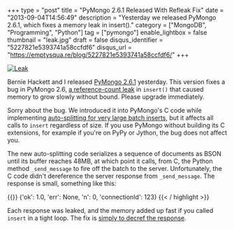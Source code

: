 +++
type = "post"
title = "PyMongo 2.6.1 Released With Refleak Fix"
date = "2013-09-04T14:56:49"
description = "Yesterday we released PyMongo 2.6.1, which fixes a memory leak in insert()."
category = ["MongoDB", "Programming", "Python"]
tag = ["pymongo"]
enable_lightbox = false
thumbnail = "leak.jpg"
draft = false
disqus_identifier = "5227821e5393741a58ccfdf6"
disqus_url = "https://emptysqua.re/blog/5227821e5393741a58ccfdf6/"
+++

<p><a href="http://www.flickr.com/photos/usnavy/7684409578/"><img alt="Leak" src="leak.jpg" style="display:block; margin-left:auto; margin-right:auto;" title="Leak"/></a></p>
<p>Bernie Hackett and I released <a href="https://pypi.python.org/pypi/pymongo/2.6.1">PyMongo 2.6.1</a> yesterday. This version fixes a bug in PyMongo 2.6, <a href="https://jira.mongodb.org/browse/PYTHON-564">a reference-count leak</a> in <code>insert()</code> that caused memory to grow slowly without bound. Please upgrade immediately.</p>
<p>Sorry about the bug. We introduced it into PyMongo's C code while implementing <a href="https://jira.mongodb.org/browse/PYTHON-414">auto-splitting for very large batch inserts</a>, but it affects all calls to <code>insert</code> regardless of size. If you use PyMongo without building its C extensions, for example if you're on PyPy or Jython, the bug does not affect you.</p>
<p>The new auto-splitting code serializes a sequence of documents as BSON until its buffer reaches 48MB, at which point it calls, from C, the Python method <code>_send_message</code> to fire off the batch to the server. Unfortunately, the C code didn't dereference the server response from <code>_send_message</code>. The response is small, something like this:</p>

{{<highlight python3>}}
{'ok': 1.0, 'err': None, 'n': 0, 'connectionId': 123}
{{< / highlight >}}

<p>Each response was leaked, and the memory added up fast if you called <code>insert</code> in a tight loop. The fix is <a href="https://github.com/mongodb/mongo-python-driver/commit/d8faa7af0005538522372df8ebefdb255cd96c23">simply to decref the response</a>.</p>

